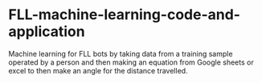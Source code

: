 # FLL-machine-learning-code-and-application
Machine learning for FLL bots by taking data from a training sample operated by a person and then making an equation from Google sheets or excel to then make an angle for the distance travelled.
